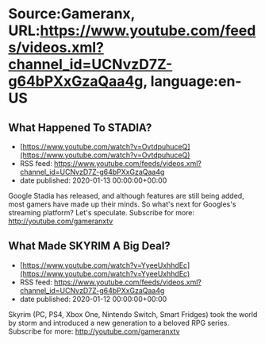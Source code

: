 # Source:Gameranx, URL:https://www.youtube.com/feeds/videos.xml?channel_id=UCNvzD7Z-g64bPXxGzaQaa4g, language:en-US

## What Happened To STADIA?
 - [https://www.youtube.com/watch?v=OvtdpuhuceQ](https://www.youtube.com/watch?v=OvtdpuhuceQ)
 - RSS feed: https://www.youtube.com/feeds/videos.xml?channel_id=UCNvzD7Z-g64bPXxGzaQaa4g
 - date published: 2020-01-13 00:00:00+00:00

Google Stadia has released, and although features are still being added, most gamers have made up their minds. So what's next for Googles's streaming platform? Let's speculate.
Subscribe for more: http://youtube.com/gameranxtv

## What Made SKYRIM A Big Deal?
 - [https://www.youtube.com/watch?v=YyeeUxhhdEc](https://www.youtube.com/watch?v=YyeeUxhhdEc)
 - RSS feed: https://www.youtube.com/feeds/videos.xml?channel_id=UCNvzD7Z-g64bPXxGzaQaa4g
 - date published: 2020-01-12 00:00:00+00:00

Skyrim (PC, PS4, Xbox One, Nintendo Switch, Smart Fridges) took the world by storm and introduced a new generation to a beloved RPG series.
Subscribe for more: http://youtube.com/gameranxtv

